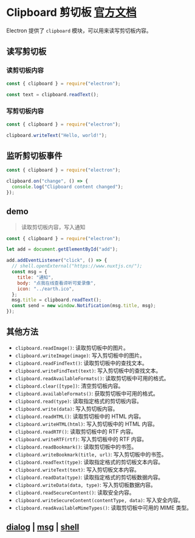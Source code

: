 # Clipboard 剪切板 [官方文档](https://www.electronjs.org/docs/api/clipboard)

Electron 提供了 `clipboard` 模块，可以用来读写剪切板内容。

## 读写剪切板

### 读剪切板内容

```javascript
const { clipboard } = require("electron");

const text = clipboard.readText();
```

### 写剪切板内容

```javascript
const { clipboard } = require("electron");

clipboard.writeText("Hello, world!");
```

## 监听剪切板事件

```javascript
const { clipboard } = require("electron");

clipboard.on("change", () => {
  console.log("Clipboard content changed");
});
```

## demo

> 读取剪切板内容，写入通知

```javascript
const { clipboard } = require("electron");

let add = document.getElementById("add");

add.addEventListener("click", () => {
  // shell.openExternal("https://www.nuxtjs.cn/");
  const msg = {
    title: "通知",
    body: "点我在线查看谛听可爱录像",
    icon: "../earth.ico",
  };
  msg.title = clipboard.readText();
  const send = new window.Notification(msg.title, msg);
});
```

## 其他方法

- `clipboard.readImage()`: 读取剪切板中的图片。
- `clipboard.writeImage(image)`: 写入剪切板中的图片。
- `clipboard.readFindText()`: 读取剪切板中的查找文本。
- `clipboard.writeFindText(text)`: 写入剪切板中的查找文本。
- `clipboard.readAvailableFormats()`: 读取剪切板中可用的格式。
- `clipboard.clear([type])`: 清空剪切板内容。
- `clipboard.availableFormats()`: 获取剪切板中可用的格式。
- `clipboard.read(type)`: 读取指定格式的剪切板内容。
- `clipboard.write(data)`: 写入剪切板内容。
- `clipboard.readHTML()`: 读取剪切板中的 HTML 内容。
- `clipboard.writeHTML(html)`: 写入剪切板中的 HTML 内容。
- `clipboard.readRTF()`: 读取剪切板中的 RTF 内容。
- `clipboard.writeRTF(rtf)`: 写入剪切板中的 RTF 内容。
- `clipboard.readBookmark()`: 读取剪切板中的书签。
- `clipboard.writeBookmark(title, url)`: 写入剪切板中的书签。
- `clipboard.readText(type)`: 读取指定格式的剪切板文本内容。
- `clipboard.writeText(text)`: 写入剪切板文本内容。
- `clipboard.readData(type)`: 读取指定格式的剪切板数据内容。
- `clipboard.writeData(data, type)`: 写入剪切板数据内容。
- `clipboard.readSecureContent()`: 读取安全内容。
- `clipboard.writeSecureContent(contentType, data)`: 写入安全内容。
- `clipboard.readAvailableMimeTypes()`: 读取剪切板中可用的 MIME 类型。

## [dialog](dialog.md) | [msg](msg.md) | [shell](Shell&iframe.md)
